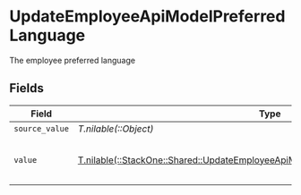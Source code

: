# UpdateEmployeeApiModelPreferredLanguage

The employee preferred language


## Fields

| Field                                                                                                                                                            | Type                                                                                                                                                             | Required                                                                                                                                                         | Description                                                                                                                                                      | Example                                                                                                                                                          |
| ---------------------------------------------------------------------------------------------------------------------------------------------------------------- | ---------------------------------------------------------------------------------------------------------------------------------------------------------------- | ---------------------------------------------------------------------------------------------------------------------------------------------------------------- | ---------------------------------------------------------------------------------------------------------------------------------------------------------------- | ---------------------------------------------------------------------------------------------------------------------------------------------------------------- |
| `source_value`                                                                                                                                                   | *T.nilable(::Object)*                                                                                                                                            | :heavy_minus_sign:                                                                                                                                               | N/A                                                                                                                                                              |                                                                                                                                                                  |
| `value`                                                                                                                                                          | [T.nilable(::StackOne::Shared::UpdateEmployeeApiModelSchemasPreferredLanguageValue)](../../models/shared/updateemployeeapimodelschemaspreferredlanguagevalue.md) | :heavy_minus_sign:                                                                                                                                               | The ISO639-2 Code of the language                                                                                                                                | eng                                                                                                                                                              |
